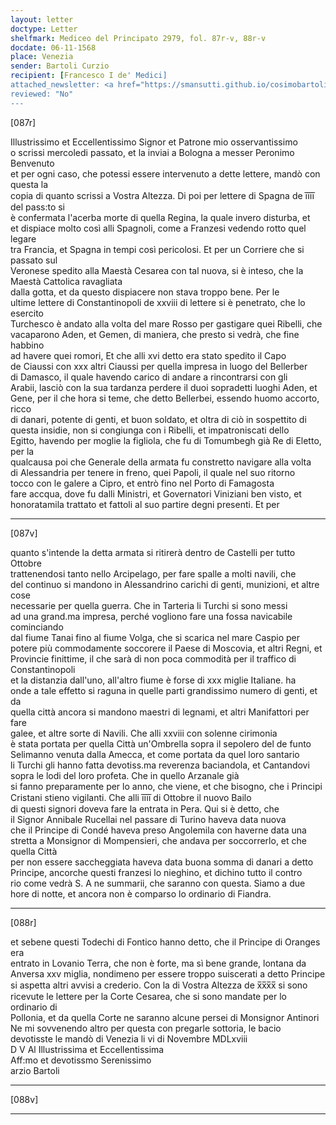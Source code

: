 ```yaml
---
layout: letter
doctype: Letter
shelfmark: Mediceo del Principato 2979, fol. 87r-v, 88r-v
docdate: 06-11-1568
place: Venezia
sender: Bartoli Curzio
recipient: [Francesco I de' Medici]
attached_newsletter: <a href="https://smansutti.github.io/cosimobartoli/texts/3080_105/">3080_105</a>
reviewed: "No"
---
```


[087r]  
  
  
Illustrissimo et Eccellentissimo Signor et Patrone mio osservantissimo  
o scrissi mercoledi passato, et la inviai a Bologna a messer Peronimo Benvenuto  
et per ogni caso, che potessi essere intervenuto a dette lettere, mandò con questa la  
copia di quanto scrissi a Vostra Altezza. Di poi per lettere di Spagna de i̅i̅i̅i̅ del pass:to si  
è confermata l'acerba morte di quella Regina, la quale invero disturba, et  
et dispiace molto così alli Spagnoli, come a Franzesi vedendo rotto quel legare  
tra Francia, et Spagna in tempi così pericolosi. Et per un Corriere che si passato sul  
Veronese spedito alla Maestà Cesarea con tal nuova, si è inteso, che la Maestà Cattolica ravagliata  
dalla gotta, et da questo dispiacere non stava troppo bene. Per le  
ultime lettere di Constantinopoli de xxviii di lettere si è penetrato, che lo esercito  
Turchesco è andato alla volta del mare Rosso per gastigare quei Ribelli, che  
vacaparono Aden, et Gemen, di maniera, che presto si vedrà, che fine habbino  
ad havere quei romori, Et che alli xvi detto era stato spedito il Capo  
de Ciaussi con xxx altri Ciaussi per quella impresa in luogo del Bellerber  
di Damasco, il quale havendo carico di andare a rincontrarsi con gli  
Arabii, lasciò con la sua tardanza perdere il duoi sopradetti luoghi Aden, et  
Gene, per il che hora si teme, che detto Bellerbei, essendo huomo accorto, ricco  
di danari, potente di genti, et buon soldato, et oltra di ciò in sospettito di  
questa insidie, non si congiunga con i Ribelli, et impatroniscati dello  
Egitto, havendo per moglie la figliola, che fu di Tomumbegh già Re di Eletto, per la  
qualcausa poi che Generale della armata fu constretto navigare alla volta  
di Alessandria per tenere in freno, quei Papoli, il quale nel suo ritorno  
tocco con le galere a Cipro, et entrò fino nel Porto di Famagosta  
fare accqua, dove fu dalli Ministri, et Governatori Viniziani ben visto, et  
honoratamila trattato et fattoli al suo partire degni presenti. Et per  
  
---  

[087v]  
  
  
quanto s'intende la detta armata si ritirerà dentro de Castelli per tutto Ottobre  
trattenendosi tanto nello Arcipelago, per fare spalle a molti navili, che  
del continuo si mandono in Alessandrino carichi di genti, munizioni, et altre cose  
necessarie per quella guerra. Che in Tarteria li Turchi si sono messi  
ad una grand.ma impresa, perché vogliono fare una fossa navicabile cominciando  
dal fiume Tanai fino al fiume Volga, che si scarica nel mare Caspio per  
potere più commodamente soccorere il Paese di Moscovia, et altri Regni, et  
Provincie finittime, il che sarà di non poca commodità per il traffico di Constantinopoli  
et la distanzia dall'uno, all'altro fiume è forse di xxx miglie Italiane. ha  
onde a tale effetto si raguna in quelle parti grandissimo numero di genti, et da  
quella città ancora si mandono maestri di legnami, et altri Manifattori per fare  
galee, et altre sorte di Navili. Che alli xxviii con solenne cirimonia  
è stata portata per quella Città un'Ombrella sopra il sepolero del de funto  
Selimanno venuta dalla Amecca, et come portata da quel loro santario  
li Turchi gli hanno fatta devotiss.ma reverenza baciandola, et Cantandovi  
sopra le lodi del loro profeta. Che in quello Arzanale già  
si fanno preparamente per lo anno, che viene, et che bisogno, che i Principi  
Cristani stieno vigilanti. Che alli i̅i̅i̅i̅ di Ottobre il nuovo Bailo  
di questi signori doveva fare la entrata in Pera. Qui si è detto, che  
il Signor Annibale Rucellai nel passare di Turino haveva data nuova  
che il Principe di Condé haveva preso Angolemila con haverne data una  
stretta a Monsignor di Mompensieri, che andava per soccorrerlo, et che quella Città  
per non essere saccheggiata haveva data buona somma di danari a detto  
Principe, ancorche questi franzesi lo nieghino, et dichino tutto il contro  
rio come vedrà S. A ne summarii, che saranno con questa. Siamo a due  
hore di notte, et ancora non è comparso lo ordinario di Fiandra.  
  
---  

[088r]  
  
  
et sebene questi Todechi di Fontico hanno detto, che il Principe di Oranges era  
entrato in Lovanio Terra, che non è forte, ma sì bene grande, lontana da  
Anversa xxv miglia, nondimeno per essere troppo suiscerati a detto Principe  
si aspetta altri avvisi a crederio. Con la di Vostra Altezza de x̅x̅x̅x̅ si sono  
ricevute le lettere per la Corte Cesarea, che si sono mandate per lo ordinario di  
Pollonia, et da quella Corte ne saranno alcune persei di Monsignor Antinori  
Ne mi sovvenendo altro per questa con pregarle sottoria, le bacio  
devotisste le mandò di Venezia li vi di Novembre MDLxviii  
D V Al Illustrissima et Eccellentissima  
Aff:mo et devotissmo Serenissimo  
arzio Bartoli  
  
---  

[088v]  
  
  
  
---  

